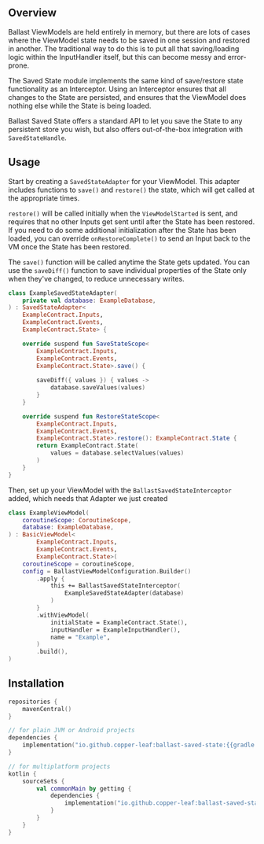 ---
---

## Overview

Ballast ViewModels are held entirely in memory, but there are lots of cases where the ViewModel state needs to be saved
in one session and restored in another. The traditional way to do this is to put all that saving/loading logic within 
the InputHandler itself, but this can become messy and error-prone. 

The Saved State module implements the same kind of save/restore state functionality as an Interceptor. Using an 
Interceptor ensures that all changes to the State are persisted, and ensures that the ViewModel does nothing else while
the State is being loaded.

Ballast Saved State offers a standard API to let you save the State to any persistent store you wish, but also offers
out-of-the-box integration with `SavedStateHandle`.

## Usage

Start by creating a `SavedStateAdapter` for your ViewModel. This adapter includes functions to `save()` and `restore()`
the state, which will get called at the appropriate times. 

`restore()` will be called initially when the `ViewModelStarted` is sent, and requires that no other Inputs get sent 
until after the State has been restored. If you need to do some additional initialization after the State has been 
loaded, you can override `onRestoreComplete()` to send an Input back to the VM once the State has been restored.

The `save()` function will be called anytime the State gets updated. You can use the `saveDiff()` function to save 
individual properties of the State only when they've changed, to reduce unnecessary writes.

```kotlin
class ExampleSavedStateAdapter(
    private val database: ExampleDatabase,
) : SavedStateAdapter<
    ExampleContract.Inputs,
    ExampleContract.Events,
    ExampleContract.State> {

    override suspend fun SaveStateScope<
        ExampleContract.Inputs,
        ExampleContract.Events,
        ExampleContract.State>.save() {
        
        saveDiff({ values }) { values ->
            database.saveValues(values)
        }
    }

    override suspend fun RestoreStateScope<
        ExampleContract.Inputs,
        ExampleContract.Events,
        ExampleContract.State>.restore(): ExampleContract.State {
        return ExampleContract.State(
            values = database.selectValues(values)
        )
    }
}
```

Then, set up your ViewModel with the `BallastSavedStateInterceptor` added, which needs that Adapter we just created

```kotlin
class ExampleViewModel(
    coroutineScope: CoroutineScope,
    database: ExampleDatabase,
) : BasicViewModel<
        ExampleContract.Inputs,
        ExampleContract.Events,
        ExampleContract.State>(
    coroutineScope = coroutineScope,
    config = BallastViewModelConfiguration.Builder()
        .apply {
            this += BallastSavedStateInterceptor(
                ExampleSavedStateAdapter(database)
            )
        }
        .withViewModel(
            initialState = ExampleContract.State(),
            inputHandler = ExampleInputHandler(),
            name = "Example",
        )
        .build(),
)
```

## Installation

```kotlin
repositories {
    mavenCentral()
}

// for plain JVM or Android projects
dependencies {
    implementation("io.github.copper-leaf:ballast-saved-state:{{gradle.version}}")
}

// for multiplatform projects
kotlin {
    sourceSets {
        val commonMain by getting {
            dependencies {
                implementation("io.github.copper-leaf:ballast-saved-state:{{gradle.version}}")
            }
        }
    }
}
```
